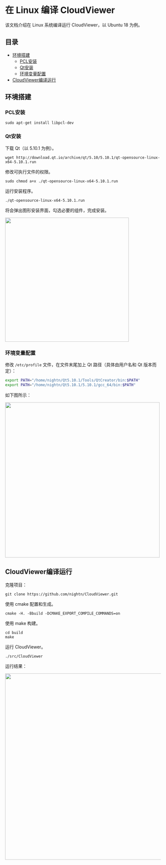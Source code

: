 # 在 Linux 编译 CloudViewer

该文档介绍在 Linux 系统编译运行 CloudViewer，以 Ubuntu 18 为例。

## 目录

- [环境搭建](#环境搭建)
  - [PCL安装](#PCL安装)
  - [Qt安装](#Qt安装)
  - [环境变量配置](#环境变量配置)
- [CloudViewer编译运行](#CloudViewer编译运行)

## 环境搭建

### PCL安装

```shell
sudo apt-get install libpcl-dev
```

### Qt安装

下载 Qt（以 5.10.1 为例）。

```shell
wget http://download.qt.io/archive/qt/5.10/5.10.1/qt-opensource-linux-x64-5.10.1.run
```

修改可执行文件的权限。

```shell
sudo chmod a+x ./qt-opensource-linux-x64-5.10.1.run
```

运行安装程序。

```shell
./qt-opensource-linux-x64-5.10.1.run
```

将会弹出图形安装界面，勾选必要的组件，完成安装。

<img  src="http://nightn.github.io/cloudviewer/img2/linux-qt-install-component.png" width="400" />

### 环境变量配置

修改 `/etc/profile` 文件，在文件末尾加上 Qt 路径（具体由用户名和 Qt 版本而定）：

```bash
export PATH="/home/nightn/Qt5.10.1/Tools/QtCreator/bin:$PATH"
export PATH="/home/nightn/Qt5.10.1/5.10.1/gcc_64/bin:$PATH"
```

如下图所示：

<img src="http://nightn.github.io/cloudviewer/img2/linux-qt-env.png" width="500" />

## CloudViewer编译运行

克隆项目：

```shell
git clone https://github.com/nightn/CloudViewer.git
```

使用 cmake 配置和生成。

```shell
cmake -H. -Bbuild -DCMAKE_EXPORT_COMPILE_COMMANDS=on
```

使用 make 构建。

```shell
cd build
make
```

运行 CloudViewer。

```shell
./src/CloudViewer
```

运行结果：

<img src="http://nightn.github.io/cloudviewer/img2/linux-cloudviewer.png" width="600" />
